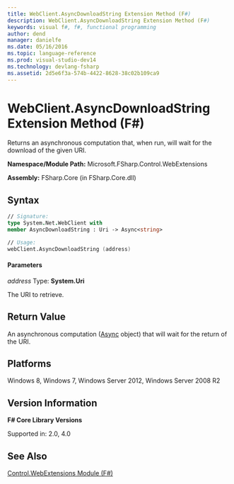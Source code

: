 ```yaml
---
title: WebClient.AsyncDownloadString Extension Method (F#)
description: WebClient.AsyncDownloadString Extension Method (F#)
keywords: visual f#, f#, functional programming
author: dend
manager: danielfe
ms.date: 05/16/2016
ms.topic: language-reference
ms.prod: visual-studio-dev14
ms.technology: devlang-fsharp
ms.assetid: 2d5e6f3a-574b-4422-8628-38c02b109ca9 
---
```


# WebClient.AsyncDownloadString Extension Method (F#)

Returns an asynchronous computation that, when run, will wait for the download of the given URI.

**Namespace/Module Path:** Microsoft.FSharp.Control.WebExtensions

**Assembly:** FSharp.Core (in FSharp.Core.dll)


## Syntax

```fsharp
// Signature:
type System.Net.WebClient with
member AsyncDownloadString : Uri -> Async<string>

// Usage:
webClient.AsyncDownloadString (address)
```

#### Parameters
*address*
Type: **System.Uri**


The URI to retrieve.

## Return Value

An asynchronous computation ([Async](https://msdn.microsoft.com/library/03eb4d12-a01a-4565-a077-5e83f17cf6f7) object) that will wait for the return of the URI.

## Platforms
Windows 8, Windows 7, Windows Server 2012, Windows Server 2008 R2


## Version Information
**F# Core Library Versions**

Supported in: 2.0, 4.0




## See Also
[Control.WebExtensions Module &#40;F&#35;&#41;](Control.WebExtensions-Module-%5BFSharp%5D.md)

